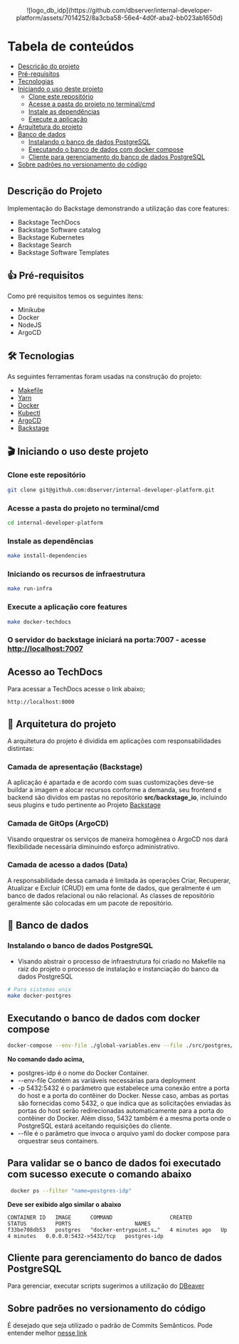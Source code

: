<p align="center">
    ![logo_db_idp](https://github.com/dbserver/internal-developer-platform/assets/7014252/8a3cba58-56e4-4d0f-aba2-bb023ab1650d)
</p>


Tabela de conteúdos
=================
<!--ts-->
* [Descrição do projeto](#descrição-do-projeto)
* [Pré-requisitos](#-pré-requisitos)
* [Tecnologias](#-tecnologias)
* [Iniciando o uso deste projeto](#-iniciando-o-uso-deste-projeto)
    * [Clone este repositório](#clone-este-repositório)
    * [Acesse a pasta do projeto no terminal/cmd](#acesse-a-pasta-do-projeto-no-terminalcmd)
    * [Instale as dependências](#instale-as-dependências)
    * [Execute a aplicação](#execute-a-aplicação)
* [Arquitetura do projeto](#-arquitetura-do-projeto)
* [Banco de dados](#-banco-de-dados)
  * [Instalando o banco de dados PostgreSQL](#instalando-o-banco-de-dados-PostgreSQL)
  * [Executando o banco de dados com docker compose](#executando-o-banco-de-dados-com-docker)
  * [Cliente para gerenciamento do banco de dados PostgreSQL](#cliente-para-gerenciamento-do-banco-de-dados-PostgreSQL)
* [Sobre padrões no versionamento do código](#sobre-padrões-no-versionamento-do-código)
<!--te-->

#

## Descrição do Projeto

Implementação do Backstage demonstrando a utilização das core features:
- Backstage TechDocs
- Backstage Software catalog
- Backstage Kubernetes
- Backstage Search
- Backstage Software Templates

## 👍 Pré-requisitos

Como pré requisitos temos os seguintes itens:
- Minikube
- Docker
- NodeJS
- ArgoCD

## 🛠 Tecnologias

As seguintes ferramentas foram usadas na construção do projeto:

- [Makefile](https://www.gnu.org/software/make/manual/make.html)
- [Yarn](https://yarnpkg.com/)
- [Docker](https://docs.docker.com/)
- [Kubectl](https://kubernetes.io/docs/tasks/tools/install-kubectl-linux/#install-kubectl-binary-with-curl-on-linux)
- [ArgoCD](https://argoproj.github.io/cd/)
- [Backstage](backstage.io)

## 🎬 Iniciando o uso deste projeto

### Clone este repositório
```bash
git clone git@github.com:dbserver/internal-developer-platform.git
```

### Acesse a pasta do projeto no terminal/cmd
```bash
cd internal-developer-platform
```

### Instale as dependências
```bash
make install-dependencies
```

### Iniciando os recursos de infraestrutura
```bash
make run-infra
```

### Execute a aplicação core features
```bash
make docker-techdocs
```

### O servidor do backstage iniciará na porta:7007 - acesse <http://localhost:7007>

## Acesso ao TechDocs

Para acessar a TechDocs acesse o link abaixo;
```
http://localhost:8000
```


## 📁 Arquitetura do projeto

A arquitetura do projeto é dividida em aplicações com responsabilidades distintas:

### Camada de apresentação (Backstage)
A aplicação é apartada e de acordo com suas customizações deve-se buildar a imagem e alocar recursos conforme a demanda, seu frontend e backend são dividos em pastas no repositório __src/backstage_io__, incluindo seus plugins e tudo pertinente ao Projeto [Backstage](backstage.io)

### Camada de GitOps (ArgoCD)
Visando orquestrar os serviços de maneira homogênea o ArgoCD nos dará flexibilidade necessária diminuindo esforço administrativo.

### Camada de acesso a dados (Data)
A responsabilidade dessa camada é limitada às operações Criar, Recuperar, Atualizar e Excluir (CRUD) em uma fonte de dados, que geralmente é um banco de dados relacional ou não relacional. As classes de repositório geralmente são colocadas em um pacote de repositório.


## 🏬 Banco de dados

### Instalando o banco de dados PostgreSQL

- Visando abstrair o processo de infraestrutura foi criado no Makefile na raiz do projeto o processo de instalação e instanciação do banco da dados PostgreSQL
 
```bash
# Para sistemas unix
make docker-postgres
```
## Executando o banco de dados com docker compose
```bash
docker-compose --env-file ./global-variables.env --file ./src/postgres/docker-compose.yml up -d --build -V
```
**No comando dado acima,**

- postgres-idp é o nome do Docker Container.
 - --env-file Contém as variáveis necessárias para deployment
 - -p 5432:5432 é o parâmetro que estabelece uma conexão entre a porta do host e a porta do contêiner do Docker. Nesse caso, ambas as portas são fornecidas como 5432, o que indica que as solicitações enviadas às portas do host serão redirecionadas automaticamente para a porta do contêiner do Docker. Além disso, 5432 também é a mesma porta onde o PostgreSQL estará aceitando requisições do cliente.
-  --file é o parâmetro que invoca o arquivo yaml do docker compose para orquestrar seus containers.

**Para validar se o banco de dados foi executado com sucesso execute o comando abaixo**
- 
```bash
 docker ps --filter "name=postgres-idp"
```
**Deve ser exibido algo similar o abaixo**
```
CONTAINER ID   IMAGE      COMMAND                  CREATED         STATUS         PORTS                    NAMES
f33be708db53   postgres   "docker-entrypoint.s…"   4 minutes ago   Up 4 minutes   0.0.0.0:5432->5432/tcp   postgres-idp
```

## Cliente para gerenciamento do banco de dados PostgreSQL
Para gerenciar, executar scripts sugerimos a utilização do [DBeaver](https://dbeaver.io/download/)

## Sobre padrões no versionamento do código

É desejado que seja utilizado o padrão de Commits Semânticos. Pode entender melhor [nesse link](https://github.com/iuricode/padroes-de-commits)
